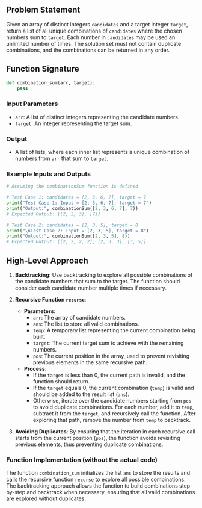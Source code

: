 ## Problem Statement

Given an array of distinct integers `candidates` and a target integer `target`, return a list of all unique combinations of `candidates` where the chosen numbers sum to `target`. Each number in `candidates` may be used an unlimited number of times. The solution set must not contain duplicate combinations, and the combinations can be returned in any order.

## Function Signature

```python
def combination_sum(arr, target):
    pass
```

### Input Parameters

- `arr`: A list of distinct integers representing the candidate numbers.
- `target`: An integer representing the target sum.

### Output

- A list of lists, where each inner list represents a unique combination of numbers from `arr` that sum to `target`.

### Example Inputs and Outputs

```python
# Assuming the combinationSum function is defined

# Test Case 1: candidates = [2, 3, 6, 7], target = 7
print("Test Case 1: Input = [2, 3, 6, 7], target = 7")
print("Output:", combinationSum([2, 3, 6, 7], 7))  
# Expected Output: [[2, 2, 3], [7]]

# Test Case 2: candidates = [2, 3, 5], target = 8
print("\nTest Case 2: Input = [2, 3, 5], target = 8")
print("Output:", combinationSum([2, 3, 5], 8))  
# Expected Output: [[2, 2, 2, 2], [2, 3, 3], [3, 5]]
```

## High-Level Approach

1. **Backtracking**: Use backtracking to explore all possible combinations of the candidate numbers that sum to the target. The function should consider each candidate number multiple times if necessary.

2. **Recursive Function `recurse`**:
    - **Parameters**:
      - `arr`: The array of candidate numbers.
      - `ans`: The list to store all valid combinations.
      - `temp`: A temporary list representing the current combination being built.
      - `target`: The current target sum to achieve with the remaining numbers.
      - `pos`: The current position in the array, used to prevent revisiting previous elements in the same recursive path.
    - **Process**:
      - If the `target` is less than 0, the current path is invalid, and the function should return.
      - If the `target` equals 0, the current combination (`temp`) is valid and should be added to the result list (`ans`).
      - Otherwise, iterate over the candidate numbers starting from `pos` to avoid duplicate combinations. For each number, add it to `temp`, subtract it from the `target`, and recursively call the function. After exploring that path, remove the number from `temp` to backtrack.

3. **Avoiding Duplicates**: By ensuring that the iteration in each recursive call starts from the current position (`pos`), the function avoids revisiting previous elements, thus preventing duplicate combinations.

### Function Implementation (without the actual code)

The function `combination_sum` initializes the list `ans` to store the results and calls the recursive function `recurse` to explore all possible combinations. The backtracking approach allows the function to build combinations step-by-step and backtrack when necessary, ensuring that all valid combinations are explored without duplicates.
